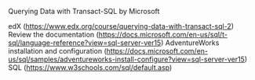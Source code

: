Querying Data with Transact-SQL by Microsoft 

edX (https://www.edx.org/course/querying-data-with-transact-sql-2)
Review the documentation (https://docs.microsoft.com/en-us/sql/t-sql/language-reference?view=sql-server-ver15)
AdventureWorks installation and configuration (https://docs.microsoft.com/en-us/sql/samples/adventureworks-install-configure?view=sql-server-ver15)
SQL (https://www.w3schools.com/sql/default.asp)
